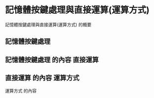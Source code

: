 記憶體按鍵處理與直接運算(運算方式)
===

記憶體按鍵處理與直接運算(運算方式) 的概要

記憶體按鍵處理
---

記憶體按鍵處理 的內容
直接運算
---

直接運算 的內容
運算方式
---

運算方式 的內容
